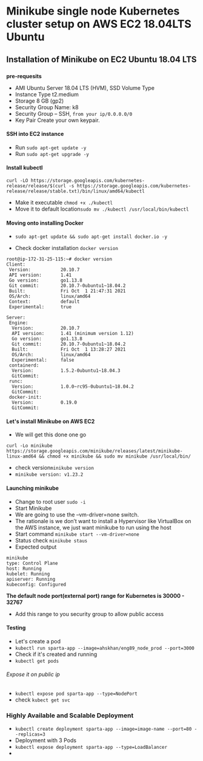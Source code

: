 # Minikube single node Kubernetes cluster setup on AWS EC2 18.04LTS Ubuntu
## Installation of Minikube on EC2 Ubuntu 18.04 LTS
### 

**pre-requesits**
- AMI Ubuntu Server 18.04 LTS (HVM), SSD Volume Type
- Instance Type t2.medium
- Storage 8 GB (gp2)
- Security Group Name: k8
-  Security Group – SSH, `from your ip/0.0.0.0/0`
- Key Pair Create your own keypair.

#### SSH into EC2 instance
- Run `sudo apt-get update -y`
- Run `sudo apt-get upgrade -y`

#### Install kubectl 
```
curl -LO https://storage.googleapis.com/kubernetes-release/release/$(curl -s https://storage.googleapis.com/kubernetes-release/release/stable.txt)/bin/linux/amd64/kubectl
```
- Make it executable `chmod +x ./kubectl`
- Move it to default location`sudo mv ./kubectl /usr/local/bin/kubectl`


#### Moving onto installing Docker
- `sudo apt-get update && sudo apt-get install docker.io -y`

- Check docker installation `docker version`
```
root@ip-172-31-25-115:~# docker version
Client:
 Version:           20.10.7
 API version:       1.41
 Go version:        go1.13.8
 Git commit:        20.10.7-0ubuntu1~18.04.2
 Built:             Fri Oct  1 21:47:31 2021
 OS/Arch:           linux/amd64
 Context:           default
 Experimental:      true

Server:
 Engine:
  Version:          20.10.7
  API version:      1.41 (minimum version 1.12)
  Go version:       go1.13.8
  Git commit:       20.10.7-0ubuntu1~18.04.2
  Built:            Fri Oct  1 13:28:27 2021
  OS/Arch:          linux/amd64
  Experimental:     false
 containerd:
  Version:          1.5.2-0ubuntu1~18.04.3
  GitCommit:
 runc:
  Version:          1.0.0~rc95-0ubuntu1~18.04.2
  GitCommit:
 docker-init:
  Version:          0.19.0
  GitCommit:
```
#### Let's install Minikube on AWS EC2 
- We will get this done one go
```
curl -Lo minikube https://storage.googleapis.com/minikube/releases/latest/minikube-linux-amd64 && chmod +x minikube && sudo mv minikube /usr/local/bin/
```
- check version`minikube version`
- `minikube version: v1.23.2`
#### Launching minikube
- Change to root user `sudo -i`
- Start Minikube
-  We are going to use the –vm-driver=none switch.
-   The rationale is we don’t want to install a Hypervisor like VirtualBox on the AWS instance, we just want minikube to run using the host
- Start command `minikube start --vm-driver=none`
- Status check `minikube staus`
- Expected output
```
minikube
type: Control Plane
host: Running
kubelet: Running
apiserver: Running
kubeconfig: Configured
```
**The default node port(external port) range for Kubernetes is 30000 - 32767**
- Add this range to you security group to allow public access

#### Testing  
- Let's create a pod 
-  `kubectl run sparta-app --image=ahskhan/eng89_node_prod --port=3000`
-  Check if it's created and running
-  `kubectl get pods`
###### Expose it on public ip
-  `kubectl expose pod sparta-app --type=NodePort`
-  check `kubect get svc`

### Highly Available and Scalable Deployment
- `kubectl create deployment sparta-app --image=image-name --port=80 --replicas=3`
- Deployment with 3 Pods
- `kubectl expose deployment sparta-app --type=LoadBalancer`
- 